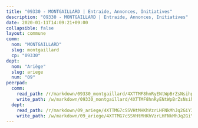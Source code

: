 ```yaml
---
title: "09330 - MONTGAILLARD | Entraide, Annonces, Initiatives"
description: "09330 - MONTGAILLARD | Entraide, Annonces, Initiatives"
date: 2020-01-11T14:09:21+09:00
collapsible: false
layout: commune
comm:
  nom: "MONTGAILLARD"
  slug: montgaillard
  cp: "09330"
dept:
  nom: "Ariège"
  slug: ariege
  num: "09"
peerpad:
  comm:
    read_path: /r/markdown/09330_montgaillard/4XTTMF8hnRyENtWpBrZsNsihpzLP3xALPTXEfbwpF8GGiGYJe
    write_path: /w/markdown/09330_montgaillard/4XTTMF8hnRyENtWpBrZsNsihpzLP3xALPTXEfbwpF8GGiGYJe-K3TgUdngcF52kgiYC9oBnZvhziKGEG3kERc4t7ANMeNexEYErwcRyxKmeRAeHRckh3wgb2zQRUoTBgt1XpvbuBTKbebCn1KSmhBAhKmJx41ThjeuCEaXtmoNM3MhJW7vss2VkRz2
  dept:
    read_path: /r/markdown/09_ariege/4XTTMG7cSSVHtMHKhVzrLHFNkMhJq2GiY37tW1RLaySvmC5m7
    write_path: /w/markdown/09_ariege/4XTTMG7cSSVHtMHKhVzrLHFNkMhJq2GiY37tW1RLaySvmC5m7-K3TgTss1C8HjViVkpwivQX7MahnqC11ekSJQuYEnrMDTmDE1FfJsoB9BatqQw5xZL2YVE8soFWdt5YbjPCiw8Nef7nnDAgssxyMxh5u11RAcuqPo3TLSQutK9TFNiNP3xhEoTkkD
---
```


